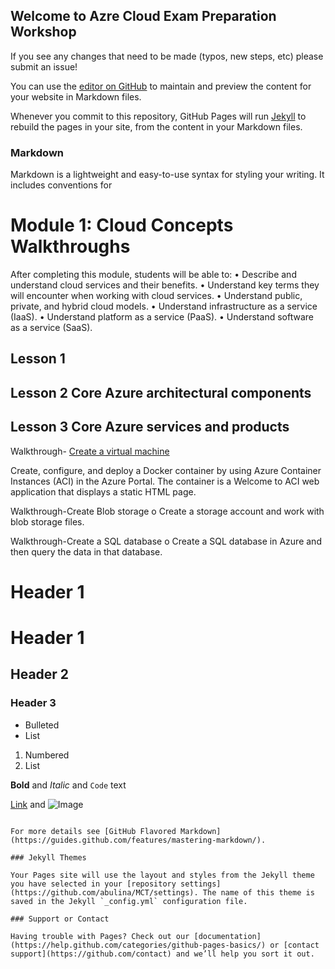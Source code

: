 ## Welcome to Azre Cloud Exam Preparation Workshop
If you see any changes that need to be made (typos, new steps, etc) please submit an issue!

You can use the [editor on GitHub](https://github.com/abulina/MCT/edit/master/index.md) to maintain and preview the content for your website in Markdown files.

Whenever you commit to this repository, GitHub Pages will run [Jekyll](https://jekyllrb.com/) to rebuild the pages in your site, from the content in your Markdown files.

### Markdown

Markdown is a lightweight and easy-to-use syntax for styling your writing. It includes conventions for


# Module 1: Cloud Concepts  Walkthroughs
After completing this module, students will be able to: • Describe and understand cloud services and their benefits. • Understand key terms they will encounter when working with cloud services. • Understand public, private, and hybrid cloud models. • Understand infrastructure as a service (IaaS). • Understand platform as a service (PaaS). • Understand software as a service (SaaS). 

## Lesson 1

## Lesson 2 Core Azure architectural components 

## Lesson 3  Core Azure services and products 

 Walkthrough- [Create a virtual machine](https://guides.github.com/features/mastering-markdown/)
 
Create, configure, and deploy a Docker container by using Azure Container Instances (ACI) in the Azure Portal. The container is a Welcome to ACI web application that displays a static HTML page. 


Walkthrough-Create Blob storage o Create a storage account and work with blob storage files. 

Walkthrough-Create a SQL database o Create a SQL database in Azure and then query the data in that database. 

# Header 1



# Header 1

## Header 2
### Header 3

- Bulleted
- List

1. Numbered
2. List

**Bold** and _Italic_ and `Code` text

[Link](url) and ![Image](src)
```

For more details see [GitHub Flavored Markdown](https://guides.github.com/features/mastering-markdown/).

### Jekyll Themes

Your Pages site will use the layout and styles from the Jekyll theme you have selected in your [repository settings](https://github.com/abulina/MCT/settings). The name of this theme is saved in the Jekyll `_config.yml` configuration file.

### Support or Contact

Having trouble with Pages? Check out our [documentation](https://help.github.com/categories/github-pages-basics/) or [contact support](https://github.com/contact) and we’ll help you sort it out.
